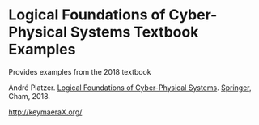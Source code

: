 ﻿Logical Foundations of Cyber-Physical Systems Textbook Examples
===============================================================

Provides examples from the 2018 textbook

André Platzer. 
[Logical Foundations of Cyber-Physical Systems](https://lfcps.org/lfcps/). 
[Springer](https://lfcps.org/lfcps/), Cham, 2018. 

  http://keymaeraX.org/

